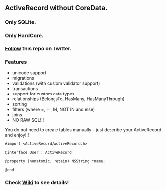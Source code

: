 ## ActiveRecord without CoreData.
### Only SQLite.
### Only HardCore.

### [Follow](https://twitter.com/#!/iactiverecord) this repo on Twitter.
    
### Features

- unicode support
- migrations
- validations (with custom validator support)
- transactions
- support for custom data types
- relationships (BelongsTo, HasMany, HasManyThrough)
- sorting
- filters (where =, !=, IN, NOT IN and else)
- joins
- NO RAW SQL!!!

You do not need to create tables manually - just describe your ActiveRecord and enjoy!!!

    #import <ActiveRecord/ActiveRecord.h>

    @interface User : ActiveRecord

    @property (nonatomic, retain) NSString *name;

    @end

### Check [Wiki](https://github.com/AlexDenisov/iActiveRecord/wiki) to see details!
